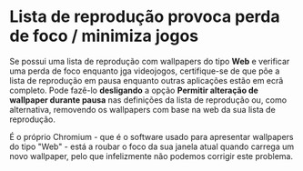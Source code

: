 # Lista de reprodução provoca perda de foco / minimiza jogos

Se possui uma lista de reprodução com wallpapers do tipo **Web** e verificar uma perda de foco enquanto jga videojogos, certifique-se de que põe a lista de reprodução em pausa enquanto outras aplicações estão em ecrã completo. Pode fazê-lo **desligando** a opção **Permitir alteração de wallpaper durante pausa** nas definições da lista de reprodução ou, como alternativa, removendo os wallpapers com base na web da sua lista de reprodução.

É o próprio Chromium - que é o software usado para apresentar wallpapers do tipo "Web" - está a roubar o foco da sua janela atual quando carrega um novo wallpaper, pelo que infelizmente não podemos corrigir este problema.
